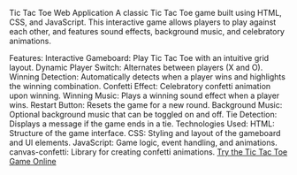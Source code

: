 Tic Tac Toe Web Application
A classic Tic Tac Toe game built using HTML, CSS, and JavaScript. This interactive game allows players to play against each other, and features sound effects, background music, and celebratory animations.

Features:
Interactive Gameboard: Play Tic Tac Toe with an intuitive grid layout.
Dynamic Player Switch: Alternates between players (X and O).
Winning Detection: Automatically detects when a player wins and highlights the winning combination.
Confetti Effect: Celebratory confetti animation upon winning.
Winning Music: Plays a winning sound effect when a player wins.
Restart Button: Resets the game for a new round.
Background Music: Optional background music that can be toggled on and off.
Tie Detection: Displays a message if the game ends in a tie.
Technologies Used:
HTML: Structure of the game interface.
CSS: Styling and layout of the gameboard and UI elements.
JavaScript: Game logic, event handling, and animations.
canvas-confetti: Library for creating confetti animations.
[Try the Tic Tac Toe Game Online](https://your-deployed-url.com)
